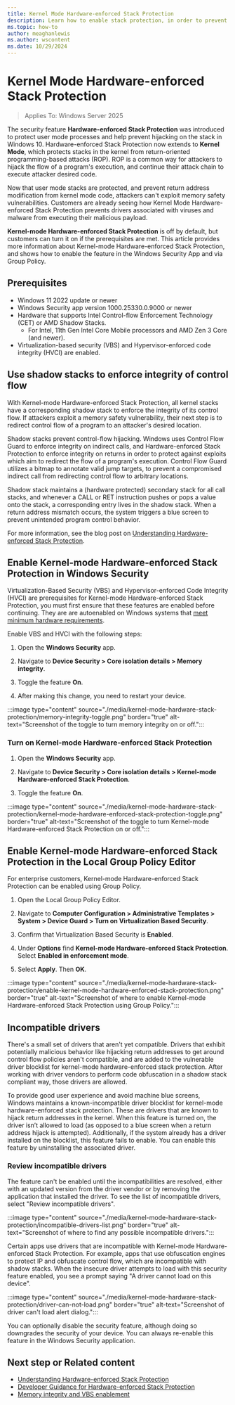 ```yaml
---
title: Kernel Mode Hardware-enforced Stack Protection
description: Learn how to enable stack protection, in order to prevent stacks from return-oriented programming-based attacks (ROP).
ms.topic: how-to
author: meaghanlewis
ms.author: wscontent
ms.date: 10/29/2024
---
```


# Kernel Mode Hardware-enforced Stack Protection

> Applies To: Windows Server 2025

The security feature **Hardware-enforced Stack Protection** was introduced to protect user mode processes and help prevent hijacking on the stack in Windows 10. Hardware-enforced Stack Protection now extends to **Kernel Mode**, which protects stacks in the kernel from return-oriented programming-based attacks (ROP). ROP is a common way for attackers to hijack the flow of a program's execution, and continue their attack chain to execute attacker desired code.

Now that user mode stacks are protected, and prevent return address modification from kernel mode code, attackers can't exploit memory safety vulnerabilities. Customers are already seeing how Kernel Mode Hardware-enforced Stack Protection prevents drivers associated with viruses and malware from executing their malicious payload.

**Kernel-mode Hardware-enforced Stack Protection** is off by default, but customers can turn it on if the prerequisites are met. This article provides more information about Kernel-mode Hardware-enforced Stack Protection, and shows how to enable the feature in the Windows Security App and via Group Policy.

## Prerequisites

- Windows 11 2022 update or newer
- Windows Security app version 1000.25330.0.9000 or newer
- Hardware that supports Intel Control-flow Enforcement Technology (CET) or AMD Shadow Stacks.
  - For Intel, 11th Gen Intel Core Mobile processors and AMD Zen 3 Core (and newer).
- Virtualization-based security (VBS) and Hypervisor-enforced code integrity (HVCI) are enabled.

## Use shadow stacks to enforce integrity of control flow

With Kernel-mode Hardware-enforced Stack Protection, all kernel stacks have a corresponding shadow stack to enforce the integrity of its control flow. If attackers exploit a memory safety vulnerability, their next step is to redirect control flow of a program to an attacker's desired location.

Shadow stacks prevent control-flow hijacking. Windows uses Control Flow Guard to enforce integrity on indirect calls, and Hardware-enforced Stack Protection to enforce integrity on returns in order to protect against exploits which aim to redirect the flow of a program's execution. Control Flow Guard utilizes a bitmap to annotate valid jump targets, to prevent a compromised indirect call from redirecting control flow to arbitrary locations.

Shadow stack maintains a (hardware protected) secondary stack for all call stacks, and whenever a CALL or RET instruction pushes or pops a value onto the stack, a corresponding entry lives in the shadow stack. When a return address mismatch occurs, the system triggers a blue screen to prevent unintended program control behavior.

For more information, see the blog post on [Understanding Hardware-enforced Stack Protection](https://techcommunity.microsoft.com/t5/windows-os-platform-blog/understanding-hardware-enforced-stack-protection/ba-p/1247815).

## Enable Kernel-mode Hardware-enforced Stack Protection in Windows Security

Virtualization-Based Security (VBS) and Hypervisor-enforced Code Integrity (HVCI) are prerequisites for Kernel-mode Hardware-enforced Stack Protection, you must first ensure that these features are enabled before continuing. They are are autoenabled on Windows systems that [meet minimum hardware requirements](/windows-hardware/design/device-experiences/oem-hvci-enablement).

Enable VBS and HVCI with the following steps:

1. Open the **Windows Security** app.

1. Navigate to **Device Security > Core isolation details > Memory integrity**.

1. Toggle the feature **On**.

1. After making this change, you need to restart your device.

:::image type="content" source="./media/kernel-mode-hardware-stack-protection/memory-integrity-toggle.png" border="true" alt-text="Screenshot of the toggle to turn memory integrity on or off.":::

### Turn on Kernel-mode Hardware-enforced Stack Protection

1. Open the **Windows Security** app.

1. Navigate to **Device Security > Core isolation details > Kernel-mode Hardware-enforced Stack Protection**.

1. Toggle the feature **On**.

:::image type="content" source="./media/kernel-mode-hardware-stack-protection/kernel-mode-hardware-enforced-stack-protection-toggle.png" border="true" alt-text="Screenshot of the toggle to turn Kernel-mode Hardware-enforced Stack Protection on or off.":::

## Enable Kernel-mode Hardware-enforced Stack Protection in the Local Group Policy Editor

For enterprise customers, Kernel-mode Hardware-enforced Stack Protection can be enabled using Group Policy.

1. Open the Local Group Policy Editor.

1. Navigate to **Computer Configuration > Administrative Templates > System > Device Guard > Turn on Virtualization Based Security**.

1. Confirm that Virtualization Based Security is **Enabled**.

1. Under **Options** find **Kernel-mode Hardware-enforced Stack Protection**. Select **Enabled in enforcement mode**.

1. Select **Apply**. Then **OK**.

:::image type="content" source="./media/kernel-mode-hardware-stack-protection/enable-kernel-mode-hardware-enforced-stack-protection.png" border="true" alt-text="Screenshot of where to enable Kernel-mode Hardware-enforced Stack Protection using Group Policy.":::

## Incompatible drivers

There's a small set of drivers that aren't yet compatible. Drivers that exhibit potentially malicious behavior like hijacking return addresses to get around control flow policies aren't compatible, and are added to the vulnerable driver blocklist for kernel-mode hardware-enforced stack protection. After working with driver vendors to perform code obfuscation in a shadow stack compliant way, those drivers are allowed.

To provide good user experience and avoid machine blue screens, Windows maintains a known-incompatible driver blocklist for kernel-mode hardware-enforced stack protection. These are drivers that are known to hijack return addresses in the kernel. When this feature is turned on, the driver isn’t allowed to load (as opposed to a blue screen when a return address hijack is attempted). Additionally, if the system already has a driver installed on the blocklist, this feature fails to enable. You can enable this feature by uninstalling the associated driver.

### Review incompatible drivers

The feature can't be enabled until the incompatibilities are resolved, either with an updated version from the driver vendor or by removing the application that installed the driver. To see the list of incompatible drivers, select "Review incompatible drivers".  

:::image type="content" source="./media/kernel-mode-hardware-stack-protection/incompatible-drivers-list.png" border="true" alt-text="Screenshot of where to find any possible incompatible drivers.":::

Certain apps use drivers that are incompatible with Kernel-mode Hardware-enforced Stack Protection. For example, apps that use obfuscation engines to protect IP and obfuscate control flow, which are incompatible with shadow stacks. When the insecure driver attempts to load with this security feature enabled, you see a prompt saying "A driver cannot load on this device".

:::image type="content" source="./media/kernel-mode-hardware-stack-protection/driver-can-not-load.png" border="true" alt-text="Screenshot of driver can't load alert dialog.":::

 You can optionally disable the security feature, although doing so downgrades the security of your device. You can always re-enable this feature in the Windows Security application.

## Next step or Related content

- [Understanding Hardware-enforced Stack Protection](https://techcommunity.microsoft.com/t5/windows-os-platform-blog/understanding-hardware-enforced-stack-protection/ba-p/1247815)
- [Developer Guidance for Hardware-enforced Stack Protection](https://techcommunity.microsoft.com/t5/windows-os-platform-blog/developer-guidance-for-hardware-enforced-stack-protection/ba-p/2163340)
- [Memory integrity and VBS enablement](/windows-hardware/design/device-experiences/oem-hvci-enablement)
